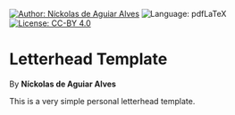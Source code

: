 [![Author: Níckolas de Aguiar Alves](https://img.shields.io/badge/author-Níckolas_de_Aguiar_Alves-e20134)](https://alves-nickolas.github.io/)
![Language: pdfLaTeX](https://img.shields.io/badge/language-pdfLaTeX-f1611a)
[![License: CC-BY 4.0](https://img.shields.io/badge/license-CC--BY_4.0-ffc100)]([https://test.latex-project.org//lppl/](https://creativecommons.org/licenses/by/4.0/))

# Letterhead Template
By **Níckolas de Aguiar Alves**

This is a very simple personal letterhead template.
